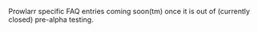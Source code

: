 Prowlarr specific FAQ entries coming soon(tm) once it is out of
(currently closed) pre-alpha testing.
